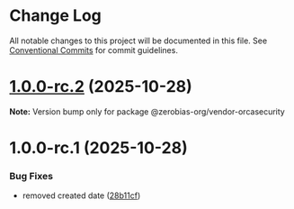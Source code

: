 # Change Log

All notable changes to this project will be documented in this file.
See [Conventional Commits](https://conventionalcommits.org) for commit guidelines.

# [1.0.0-rc.2](https://github.com/zerobias-org/vendor/compare/@zerobias-org/vendor-orcasecurity@1.0.0-rc.1...@zerobias-org/vendor-orcasecurity@1.0.0-rc.2) (2025-10-28)

**Note:** Version bump only for package @zerobias-org/vendor-orcasecurity





# 1.0.0-rc.1 (2025-10-28)


### Bug Fixes

* removed created date ([28b11cf](https://github.com/zerobias-org/vendor/commit/28b11cf2563e9cdadd4b1dc83edd60d2fcd01df0))
